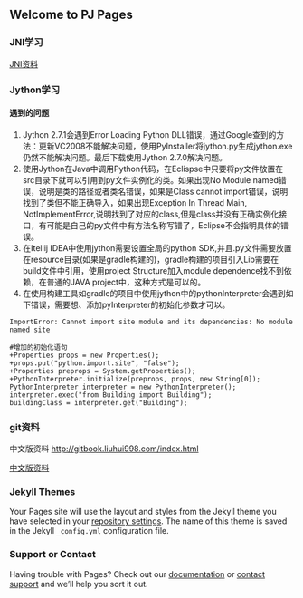 ## Welcome to PJ Pages

### JNI学习

[JNI资料](https://zhuanlan.zhihu.com/p/25554150)

### Jython学习

#### 遇到的问题
1. Jython 2.7.1会遇到Error Loading Python DLL错误，通过Google查到的方法：更新VC2008不能解决问题，使用PyInstaller将jython.py生成jython.exe仍然不能解决问题。最后下载使用Jython 2.7.0解决问题。
2. 使用Jython在Java中调用Python代码，在Eclispse中只要将py文件放置在src目录下就可以引用到py文件实例化的类。如果出现No Module named错误，说明是类的路径或者类名错误，如果是Class cannot import错误，说明找到了类但不能正确导入，如果出现Exception In Thread Main, NotImplementError,说明找到了对应的class,但是class并没有正确实例化接口，有可能是自己的py文件中有方法名称写错了，Eclipse不会指明具体的错误。
3. 在Itellij IDEA中使用jython需要设置全局的python SDK,并且.py文件需要放置在resource目录(如果是gradle构建的)，gradle构建的项目引入Lib需要在build文件中引用，使用project Structure加入module dependence找不到依赖，在普通的JAVA project中，这种方式是可以的。
4. 在使用构建工具如gradle的项目中使用jython中的pythonInterpreter会遇到如下错误，需要想、添加pyInterpreter的初始化参数才可以。
```
ImportError: Cannot import site module and its dependencies: No module named site
```
```
#增加的初始化语句
+Properties props = new Properties();
+props.put("python.import.site", "false");
+Properties preprops = System.getProperties();
+PythonInterpreter.initialize(preprops, props, new String[0]);
PythonInterpreter interpreter = new PythonInterpreter();
interpreter.exec("from Building import Building");
buildingClass = interpreter.get("Building");
```
### git资料
中文版资料 http://gitbook.liuhui998.com/index.html

[中文版资料]()


### Jekyll Themes

Your Pages site will use the layout and styles from the Jekyll theme you have selected in your [repository settings](https://github.com/PJdacainiao/pjpjpj.github.io/settings). The name of this theme is saved in the Jekyll `_config.yml` configuration file.

### Support or Contact

Having trouble with Pages? Check out our [documentation](https://help.github.com/categories/github-pages-basics/) or [contact support](https://github.com/contact) and we’ll help you sort it out.
